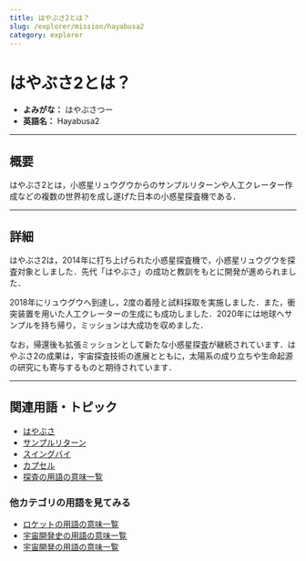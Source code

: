 ```yaml
---
title: はやぶさ2とは？
slug: /explorer/mission/hayabusa2
category: explorer
---
```


# はやぶさ2とは？

- **よみがな：** はやぶさつー  
- **英語名：** Hayabusa2  

---

## 概要

はやぶさ2とは，小惑星リュウグウからのサンプルリターンや人工クレーター作成などの複数の世界初を成し遂げた日本の小惑星探査機である．

---

## 詳細

はやぶさ2は，2014年に打ち上げられた小惑星探査機で，小惑星リュウグウを探査対象としました．先代「はやぶさ」の成功と教訓をもとに開発が進められました．

2018年にリュウグウへ到達し，2度の着陸と試料採取を実施しました．また，衝突装置を用いた人工クレーターの生成にも成功しました．2020年には地球へサンプルを持ち帰り，ミッションは大成功を収めました．

なお，帰還後も拡張ミッションとして新たな小惑星探査が継続されています．はやぶさ2の成果は，宇宙探査技術の進展とともに，太陽系の成り立ちや生命起源の研究にも寄与するものと期待されています．

---

## 関連用語・トピック

- [はやぶさ](/docs/explorer/mission/hayabusa)
- [サンプルリターン](/docs/explorer/technology/sample-return)
- [スイングバイ](/docs/explorer/technology/swingby)
- [カプセル](/docs/explorer/technology/capsule)
- [探査の用語の意味一覧](/docs/category/explorer)

### 他カテゴリの用語を見てみる
- [ロケットの用語の意味一覧](/docs/category/rocket)
- [宇宙開発史の用語の意味一覧](/docs/category/history)
- [宇宙開発の用語の意味一覧](/docs/category/glossary)
